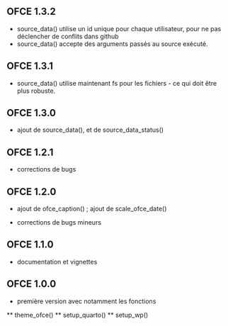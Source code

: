 ## OFCE 1.3.2

* source_data() utilise un id unique pour chaque utilisateur, pour ne pas déclencher de conflits dans github
* source_data() accepte des arguments passés au source exécuté.

## OFCE 1.3.1

* source_data() utilise maintenant fs pour les fichiers - ce qui doit être plus robuste.

## OFCE 1.3.0

* ajout de source_data(), et de source_data_status()

## OFCE 1.2.1

* corrections de bugs 

## OFCE 1.2.0
  
* ajout de ofce_caption() ; ajout de scale_ofce_date()

* corrections de bugs mineurs

## OFCE 1.1.0

* documentation et vignettes

## OFCE 1.0.0

* première version avec notamment les fonctions

** theme_ofce()
** setup_quarto()
** setup_wp()

